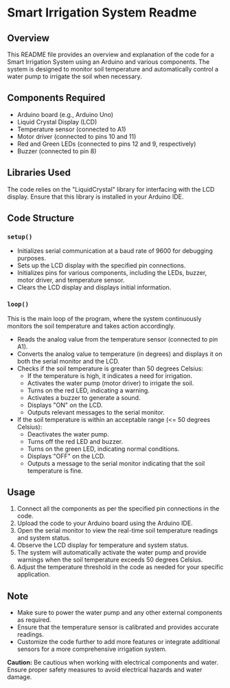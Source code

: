 # Smart Irrigation System Readme

## Overview

This README file provides an overview and explanation of the code for a Smart Irrigation System using an Arduino and various components. The system is designed to monitor soil temperature and automatically control a water pump to irrigate the soil when necessary.

## Components Required
- Arduino board (e.g., Arduino Uno)
- Liquid Crystal Display (LCD)
- Temperature sensor (connected to A1)
- Motor driver (connected to pins 10 and 11)
- Red and Green LEDs (connected to pins 12 and 9, respectively)
- Buzzer (connected to pin 8)

## Libraries Used
The code relies on the "LiquidCrystal" library for interfacing with the LCD display. Ensure that this library is installed in your Arduino IDE.

## Code Structure

### `setup()`
- Initializes serial communication at a baud rate of 9600 for debugging purposes.
- Sets up the LCD display with the specified pin connections.
- Initializes pins for various components, including the LEDs, buzzer, motor driver, and temperature sensor.
- Clears the LCD display and displays initial information.

### `loop()`
This is the main loop of the program, where the system continuously monitors the soil temperature and takes action accordingly.

- Reads the analog value from the temperature sensor (connected to pin A1).
- Converts the analog value to temperature (in degrees) and displays it on both the serial monitor and the LCD.
- Checks if the soil temperature is greater than 50 degrees Celsius:
  - If the temperature is high, it indicates a need for irrigation.
  - Activates the water pump (motor driver) to irrigate the soil.
  - Turns on the red LED, indicating a warning.
  - Activates a buzzer to generate a sound.
  - Displays "ON" on the LCD.
  - Outputs relevant messages to the serial monitor.
- If the soil temperature is within an acceptable range (<= 50 degrees Celsius):
  - Deactivates the water pump.
  - Turns off the red LED and buzzer.
  - Turns on the green LED, indicating normal conditions.
  - Displays "OFF" on the LCD.
  - Outputs a message to the serial monitor indicating that the soil temperature is fine.

## Usage
1. Connect all the components as per the specified pin connections in the code.
2. Upload the code to your Arduino board using the Arduino IDE.
3. Open the serial monitor to view the real-time soil temperature readings and system status.
4. Observe the LCD display for temperature and system status.
5. The system will automatically activate the water pump and provide warnings when the soil temperature exceeds 50 degrees Celsius.
6. Adjust the temperature threshold in the code as needed for your specific application.

## Note
- Make sure to power the water pump and any other external components as required.
- Ensure that the temperature sensor is calibrated and provides accurate readings.
- Customize the code further to add more features or integrate additional sensors for a more comprehensive irrigation system.

**Caution:** Be cautious when working with electrical components and water. Ensure proper safety measures to avoid electrical hazards and water damage.
